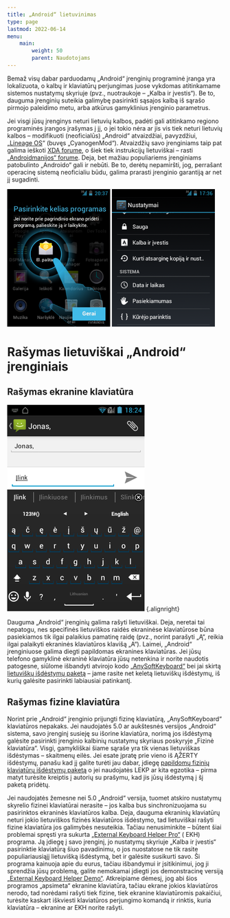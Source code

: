 ```yaml
---
title: „Android“ lietuvinimas
type: page
lastmod: 2022-06-14
menu:
    main:
        weight: 50
        parent: Naudotojams
---
```


Bemaž visų dabar parduodamų „Android“ įrenginių programinė įranga yra lokalizuota, o kalbų ir klaviatūrų perjungimas
juose vykdomas atitinkamame sistemos nustatymų skyriuje (pvz., nuotraukoje – „Kalba ir įvestis“). Be to, dauguma
įrenginių suteikia galimybę pasirinkti sąsajos kalbą iš sąrašo pirmojo paleidimo metu, arba atkūrus gamyklinius
įrenginio parametrus.

Jei visgi jūsų įrenginys neturi lietuvių kalbos, padėti gali atitinkamo regiono programinės įrangos įrašymas į jį, o jei
tokio nėra ar jis vis tiek neturi lietuvių kalbos – modifikuoti (neoficialūs) „Android“ atvaizdžiai,
pavyzdžiui, „[Lineage OS](http://lineageos.org/)“ (buvęs „CyanogenMod“). Atvaizdžių savo įrenginiams taip pat galima
ieškoti [XDA forume](http://forum.xda-developers.com/), o šiek tiek instrukcijų lietuviškai –
rasti [„Androidmanijos“ forume](http://www.androidmanija.lt/forum/). Deja, bet mažiau populiariems įrenginiams
patobulinto „Androido“ gali ir nebūti. Be to, derėtų nepamiršti, jog, perrašant operacinę sistemą neoficialiu būdu,
galima prarasti įrenginio garantiją ar net jį sugadinti.

![Sulietuvinta „Android“ sąsaja](android-lt1.png "Sulietuvinta „Android“ sąsaja")
![Sulietuvintos „Android“ nuostatų ekranas](android-lt2.png "Sulietuvintos „Android“ nuostatų ekranas")

Rašymas lietuviškai „Android“ įrenginiais
=========================================

Rašymas ekranine klaviatūra
---------------------------

![„AnySoftKeyboard“ ekraninė klaviatūra su įjungtu lietuvišku išdėstymu](android_anysoftkeyboard.png "„AnySoftKeyboard“ ekraninė klaviatūra su įjungtu lietuvišku išdėstymu")
{.alignright}

Dauguma „Android“ įrenginių galima rašyti lietuviškai. Deja, neretai tai nepatogu, nes specifinės lietuviškos raidės
ekraninėse klaviatūrose būna pasiekiamos tik ilgai palaikius pamatinę raidę (pvz., norint parašyti „Ą“, reikia ilgai
palaikyti ekraninės klaviatūros klavišą „A“). Laimei, „Android“ įrenginiuose galima diegti papildomas ekranines
klaviatūras. Jei jūsų telefono gamyklinė ekraninė klaviatūra jūsų netenkina ir norite naudotis patogesne, siūlome
išbandyti atvirojo kodo [„AnySoftKeyboard“](https://anysoftkeyboard.github.io/) bei jai skirtą
[lietuviškų išdėstymų paketą](https://anysoftkeyboard.github.io/languages/) – jame rasite net keletą lietuviškų
išdėstymų, iš kurių galėsite pasirinkti labiausiai patinkantį.

Rašymas fizine klaviatūra
-------------------------

Norint prie „Android“ įrenginio prijungti fizinę klaviatūrą, „AnySoftKeyboard“ klaviatūros nepakaks. Jei naudojatės 5.0
ar aukštesnės versijos „Android“ sistema, savo įrenginį susieję su išorine klaviatūra, norimą jos išdėstymą galėsite
pasirinkti įrenginio kalbinių nustatymų skyriaus poskyryje „Fizinė klaviatūra“. Visgi, gamykliškai šiame sąraše
yra tik vienas lietuviškas išdėstymas – skaitmenų eilės. Jei esate įpratę prie vieno iš ĄŽERTY išdėstymų, panašu kad jį
galite turėti jau dabar, įdiegę
[papildomų fizinių klaviatūrų išdėstymų paketą](https://github.com/calin-darie/extra-keyboard-layouts)
o jei naudojatės LEKP ar kita egzotika – pirma matyt turėsite kreiptis į autorių su prašymu, kad jis jūsų išdėstymą į šį
paketą pridėtų.

Jei naudojatės žemesne nei 5.0 „Android“ versija, tuomet atskiro nustatymų skyrelio fizinei klaviatūrai nerasite – jos
kalba bus sinchronizuojama su pasirinktos ekraninės klaviatūros kalba. Deja, dauguma ekraninių klaviatūrų neturi jokio
lietuviškos fizinės klaviatūros išdėstymo, tad lietuviškai rašyti fizine klaviatūra jos galimybės nesuteikia. Tačiau
nenusiminkite – būtent šiai problemai spręsti yra
sukurta [„External Keyboard Helper Pro“](https://play.google.com/store/apps/details?id=com.apedroid.hwkeyboardhelper) (
EKH) programa. Ją įdiegę į savo įrenginį, jo nustatymų skyriuje „Kalba ir įvestis“ pasirinktie klaviatūrą šiuo
pavadinimu, o jos nuostatose ne tik rasite populiariausiąjį lietuvišką išdėstymą, bet ir galėsite susikurti savo. Ši
programa kainuoja apie du eurus, tačiau išbandymui ir įsitikinimui, jog ji sprendžia jūsų problemą, galite nemokamai
įdiegti jos demonstracinę
versiją [„External Keyboard Helper Demo“](https://play.google.com/store/apps/details?id=com.apedroid.hwkeyboardhelperdemo).
Atkreipiame dėmesį, jog abi šios programos „apsimeta“ ekranine klaviatūra, tačiau ekrane jokios klaviatūros nerodo, tad
norėdami rašyti tiek fizine, tiek ekranine klaviatūromis pakaičiui, turėsite kaskart iškviesti klaviatūros perjungimo
komandą ir rinktis, kuria klaviatūra – ekranine ar EKH norite rašyti.
